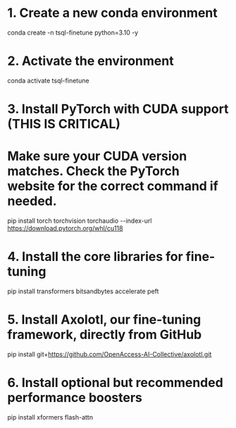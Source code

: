 # 1. Create a new conda environment
conda create -n tsql-finetune python=3.10 -y

# 2. Activate the environment
conda activate tsql-finetune

# 3. Install PyTorch with CUDA support (THIS IS CRITICAL)
# Make sure your CUDA version matches. Check the PyTorch website for the correct command if needed.
pip install torch torchvision torchaudio --index-url https://download.pytorch.org/whl/cu118

# 4. Install the core libraries for fine-tuning
pip install transformers bitsandbytes accelerate peft

# 5. Install Axolotl, our fine-tuning framework, directly from GitHub
pip install git+https://github.com/OpenAccess-AI-Collective/axolotl.git

# 6. Install optional but recommended performance boosters
pip install xformers flash-attn